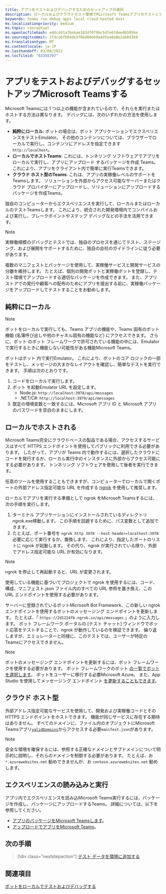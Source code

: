 ```yaml
---
title: アプリをテストおよびデバッグするためのセットアップの選択
description: ローカルおよびクラウドホスト環境でMicrosoft Teamsアプリのテストとデバッグのオプションについて説明します。
keywords: teams run debug apps local cloud-hosted host
ms.localizationpriority: medium
ms.topic: conceptual
ms.openlocfilehash: eddcd41a7bebae183df079bc5dfe67deed65056e
ms.sourcegitcommit: 2fdca6fb0ade3f6b460eb9a4dfea0a8e2ab8d3b9
ms.translationtype: MT
ms.contentlocale: ja-JP
ms.lasthandoff: 03/08/2022
ms.locfileid: "63355707"
---
```

# <a name="choose-a-setup-to-test-and-debug-your-microsoft-teams-app"></a>アプリをテストおよびデバッグするセットアップMicrosoft Teamsする

Microsoft Teamsには 1 つ以上の機能が含まれているので、それらを実行またはホストする方法は異なります。 デバッグには、次のいずれかの方法を使用します。

* **純粋にローカル**: ボットの場合は、ボット アプリケーションでエクスペリエンスをテストEmulator。 その他のコンテンツについては、ブラウザーでローカルで実行し、コンテンツにアドレスを指定できます `http://localhost`。
* **ローカルでホストTeams**: これには、トンネリング ソフトウェアでアプリをローカルで実行し、アプリにアップロード [](~/concepts/build-and-test/apps-package.md)するパッケージを作成 [](~/concepts/deploy-and-publish/apps-upload.md)Teams。 これにより、アプリをクライアント内で簡単に実行Teamsできます。
* **クラウド ホスト型のTeams**: これは、アプリの実稼働レベルのサポートをTeamsします。 ソリューションを外部からアクセス可能なサーバーまたはクラウド プロバイダーにアップロードし、ソリューションにアップロードするパッケージ[](~/concepts/build-and-test/apps-package.md)を作成Teams。[](~/concepts/deploy-and-publish/apps-upload.md)

独自のコンピューターからエクスペリエンスを実行して、ローカルまたはローカルのテストTeamsします。 これにより、統合された開発環境内でコンパイルおよび実行し、ブレークポイントやステップ デバッグなどの手法を活用できます。

> [!NOTE]
> 実稼働規模のデバッグとテストでは、独自のプロセスを通じてテスト、ステージング、および展開をサポートするために、独自の会社のガイドラインに従う必要があります。

複数のマニフェストとパッケージを使用して、実稼働サービスと開発サービスの分離を維持します。 たとえば、個別の開発ボットと実稼働ボットを登録し、テスト環境でアップロードする適切なパッケージを作成できます。 また、アプリストアでの発行や顧客への配布のためにアプリを提出する前に、実稼働パッケージをアップロードしてテストすることをお勧めします。

## <a name="purely-local"></a>純粋にローカル

> [!NOTE]
> ボットをローカルで実行しても、Teams アプリの機能や、Teams 固有のボット機能 (名簿呼び出しや他のチャネル固有の機能など) にアクセスできます。 さらに、ボット のボット フレームワークで許可されている機能の中には、Emulatorで実行するときに機能しない可能性がある機能Microsoft Teams。

ボットはボット 内で実行Emulator。 これにより、ボットのコア ロジックの一部をテストし、メッセージの大まかなレイアウトを確認し、簡単なテストを実行できます。 手順は次のとおりです。

1. コードをローカルで実行します。
2. ボット を起動Emulator URL を設定します。
   * Node.js: `http://localhost:3978/api/messages`
   * .NET/C#: `http://localhost:3979/api/messages`
3. 既定の環境変数と一致するには、Microsoft アプリ ID と Microsoft アプリのパスワードを空白のままにします。

## <a name="locally-hosted"></a>ローカルでホストされる

Microsoft Teams完全にクラウドベースの製品である場合、アクセスするサービスはすべて HTTPS エンドポイントを使用してパブリックに利用できる必要があります。 したがって、アプリが Teams 内で動作するには、選択したクラウドにコードを発行するか、ローカル実行中のインスタンスに外部からアクセス可能にする必要があります。 トンネリング ソフトウェアを使用して後者を実行できます。

任意のツールを使用することもできますが、コンピューターでローカルで開くポートの外部アドレス指定可能な URL を作成する [ngrok](https://ngrok.com/download) を使用して推奨します。

ローカルでアプリを実行する準備として ngrok をMicrosoft Teamsするには、次の手順を実行します。

1. ターミナル アプリケーションにインストールされているディレクトリngrok.exe移動します。 この手順を回避するために、パス変数として追加できます。
2. たとえば、ポート番号を `ngrok http 3978 --host-header=localhost:3978`必要に応じて実行するか、置換します。
   これにより、指定したポートのリストに ngrok が起動します。 その代り、ngrok が実行されている限り、外部でアドレス指定可能な URL が有効になります。

> [!NOTE]
> ngrok を停止して再起動すると、URL が変更されます。

使用している機能に基づいてプロジェクトで ngrok を使用するには、コード、構成、マニフェスト.json ファイル内のすべての URL 参照を置き換え、この URL エンドポイントを使用する必要があります。

サーバーに登録されているボットMicrosoft Bot Framework、この新しい ngrok エンドポイントを使用するボットのメッセージング エンドポイントを更新します。 たとえば、「 `https://2d1224fb.ngrok.io/api/messages` 」のように入力します。 ボット フレームワーク ポータルの [テスト チャット] ウィンドウでボット応答をテストすることで、ngrok が動作しているのを検証できます。 繰り返しますが、エミュレーターと同様に、このテストでは、ユーザーが特定のTeamsにアクセスできません。

> [!NOTE]
> ボットのメッセージング エンドポイントを更新するには、ボット フレームワークを使用する必要があります。 ボット フレームワークのボット [の一覧でボットを選択します](https://dev.botframework.com/bots)。 ボットをユーザーに移行する必要Microsoft Azure。 また、App Studio を使用してメッセージング エンドポイント [を更新することもできます](~/concepts/build-and-test/app-studio-overview.md)。

## <a name="cloud-hosted"></a>クラウド ホスト型

外部アドレス指定可能なサービスを使用して、開発および実稼働コードとその HTTPS エンドポイントをホストできます。 機能が同じサービスに存在する期待はありません。 すべてのドメインに、ファイル内のオブジェクトにMicrosoft Teamsアプリ[`validDomains`](~/resources/schema/manifest-schema.md#validdomains)からアクセスする必要`manifest.json`があります。

> [!NOTE]
> 安全な環境を確保するには、参照する正確なドメインとサブドメインについて明示的に説明し、それらのドメインを制御する必要があります。 たとえば、お `*.azurewebsites.net` 勧めできませんが、お `contoso.azurewebsites.net` 勧めします。

## <a name="load-and-run-your-experience"></a>エクスペリエンスの読み込みと実行

アプリ内でエクスペリエンスを読み込Microsoft Teams実行するには、パッケージを作成し、パッケージにアップロードするTeams。 詳細については、以下を参照してください。

* [アプリのパッケージをMicrosoft Teamsします](~/concepts/build-and-test/apps-package.md)。
* [アップロードでアプリをMicrosoft Teams](~/concepts/deploy-and-publish/apps-upload.md)。

## <a name="next-step"></a>次の手順

> [!div class="nextstepaction"]
> [テスト データを環境に追加する](~/concepts/build-and-test/test-data.md)

## <a name="see-also"></a>関連項目

[ボットをローカルでテストおよびデバッグする](../../bots/how-to/debug/locally-with-an-ide.md#test-and-debug-your-bot-locally)
